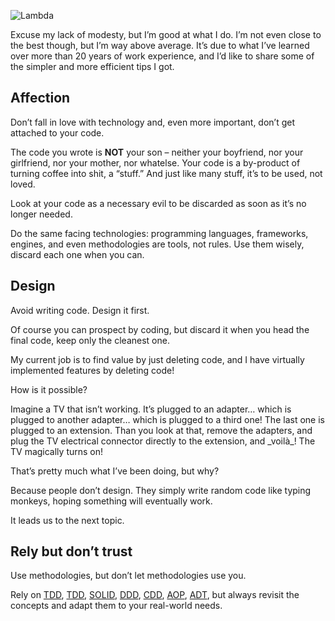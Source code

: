 ![Lambda](//cacilhas.info/img/lambda.png)

Excuse my lack of modesty, but I’m good at what I do. I’m not even close to the best though, but I’m way above average. It’s due to what I’ve learned over more than 20 years of work experience, and I’d like to share some of the simpler and more efficient tips I got.

Affection
---------

Don’t fall in love with technology and, even more important, don’t get attached to your code.

The code you wrote is **NOT** your son – neither your boyfriend, nor your girlfriend, nor your mother, nor whatelse. Your code is a by-product of turning coffee into shit, a “stuff.” And just like many stuff, it’s to be used, not loved.

Look at your code as a necessary evil to be discarded as soon as it’s no longer needed.

Do the same facing technologies: programming languages, frameworks, engines, and even methodologies are tools, not rules. Use them wisely, discard each one when you can.

Design
------

Avoid writing code. Design it first.

Of course you can prospect by coding, but discard it when you head the final code, keep only the cleanest one.

My current job is to find value by just deleting code, and I have virtually implemented features by deleting code!

How is it possible?

Imagine a TV that isn’t working. It’s plugged to an adapter… which is plugged to another adapter… which is plugged to a third one! The last one is plugged to an extension. Than you look at that, remove the adapters, and plug the TV electrical connector directly to the extension, and \_voilà\_! The TV magically turns on!

That’s pretty much what I’ve been doing, but why?

Because people don’t design. They simply write random code like typing monkeys, hoping something will eventually work.

It leads us to the next topic.

Rely but don’t trust
--------------------

Use methodologies, but don’t let methodologies use you.

Rely on [TDD](https://www.wikiwand.com/en/Test-driven_development), [TDD](https://www.manning.com/books/type-driven-development-with-idris), [SOLID](https://www.wikiwand.com/en/SOLID), [DDD](https://www.wikiwand.com/en/Domain-driven_design), [CDD](https://youtu.be/Kdpfhj3VM04), [AOP](https://www.wikiwand.com/en/Aspect-oriented_programming), [ADT](https://www.wikiwand.com/en/Algebraic_data_type), but always revisit the concepts and adapt them to your real-world needs.